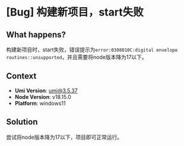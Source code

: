# [Bug] 构建新项目，start失败

## What happens?

构建新项目时，start失败，错误提示为`error:0308010C:digital envelope routines::unsupported`，并且需要将node版本降为17以下。

## Context

- **Umi Version**: umi@3.5.37
- **Node Version**: v18.15.0
- **Platform**: windows11

## Solution

尝试将node版本降为17以下，项目即可正常运行。
